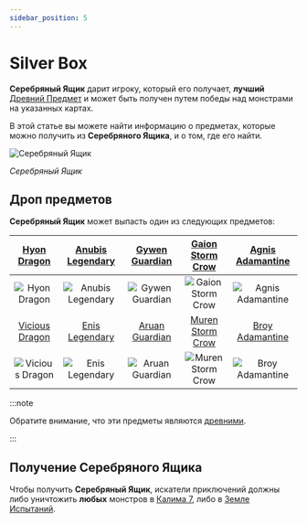 ```yaml
---
sidebar_position: 5
---
```


# Silver Box

**Серебряный Ящик** дарит игроку, который его получает, **лучший** [Древний Предмет](/items/ancient-items) и может быть получен путем победы над монстрами на указанных картах.

В этой статье вы можете найти информацию о предметах, которые можно получить из **Серебряного Ящика**, и о том, где его найти.

![Серебряный Ящик](/img/items/item-bags/silver-box.png)

_Серебряный Ящик_

## Дроп предметов

**Серебряный Ящик** может выпасть один из следующих предметов:

|    [Hyon Dragon](/items/ancient-items/#hyon-dragon-set)    | [Anubis Legendary](/items/ancient-items/#anubis-legendary-set) | [Gywen Guardian](/items/ancient-items/#gywen-guardian-set) | [Gaion Storm Crow](/items/ancient-items/#gaion-storm-crow-set) | [Agnis Adamantine](/items/ancient-items/#agnis-adamantine-set) |
| :--------------------------------------------------------: | :------------------------------------------------------------: | :--------------------------------------------------------: | :------------------------------------------------------------: | :------------------------------------------------------------: |
|      ![Hyon Dragon](/img/items/armors/dk/dragon.png)       |    ![Anubis Legendary](/img/items/armors/dw/legendary.png)     |    ![Gywen Guardian](/img/items/armors/fe/guardian.png)    |    ![Gaion Storm Crow](/img/items/armors/mg/storm-crow.png)    |    ![Agnis Adamantine](/img/items/armors/dl/adamantine.png)    |
| [Vicious Dragon](/items/ancient-items/#vicious-dragon-set) |   [Enis Legendary](/items/ancient-items/#enis-legendary-set)   | [Aruan Guardian](/items/ancient-items/#aruan-guardian-set) | [Muren Storm Crow](/items/ancient-items/#muren-storm-crow-set) |  [Broy Adamantine](/items/ancient-items/#broy-adamantine-set)  |
|     ![Vicious Dragon](/img/items/armors/dk/dragon.png)     |     ![Enis Legendary](/img/items/armors/dw/legendary.png)      |    ![Aruan Guardian](/img/items/armors/fe/guardian.png)    |    ![Muren Storm Crow](/img/items/armors/mg/storm-crow.png)    |    ![Broy Adamantine](/img/items/armors/dl/adamantine.png)     |

:::note

Обратите внимание, что эти предметы являются [древними](/items/ancient-items).

:::

## Получение Серебряного Ящика

Чтобы получить **Серебряный Ящик**, искатели приключений должны либо уничтожить **любых** монстров в [Калима 7](/maps/kalima), либо в [Земле Испытаний](/maps/land-of-trials).
